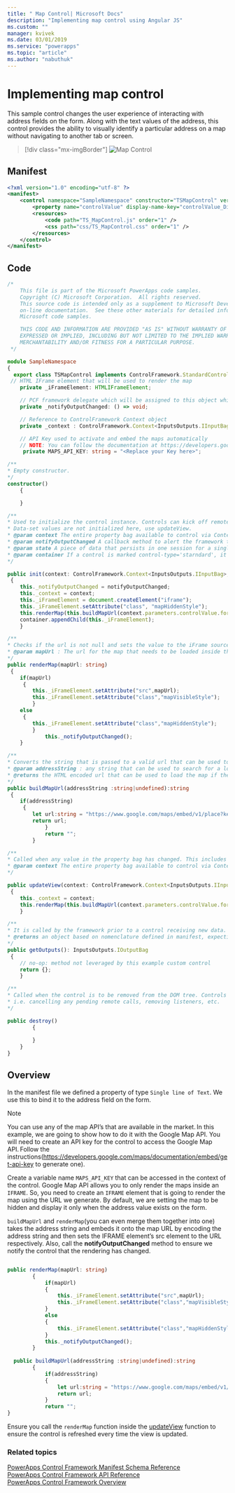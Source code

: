 ```yaml
---
title: " Map Control| Microsoft Docs" 
description: "Implementing map control using Angular JS" 
ms.custom: ""
manager: kvivek
ms.date: 03/01/2019
ms.service: "powerapps"
ms.topic: "article"
ms.author: "nabuthuk" 
---
```


# Implementing map control

This sample control changes the user experience of interacting with address fields on the form. Along with the text values of the address, this control provides the ability to visually identify a particular address on a map without navigating to another tab or screen. 

> [!div class="mx-imgBorder"]
> ![Map Control](../media/map-control.png "Map Control")

## Manifest

```xml
<?xml version="1.0" encoding="utf-8" ?>
<manifest>
	<control namespace="SampleNamespace" constructor="TSMapControl" version="1.0.0" display-name-key="TS_MapControl" description-key="TS_MapControl_Desc" control-type="standard">
		<property name="controlValue" display-name-key="controlValue_Display_Key" description-key="controlValue_Desc_Key" of-type="SingleLine.Text" usage="bound" required="true" />
		<resources>
			<code path="TS_MapControl.js" order="1" />
			<css path="css/TS_MapControl.css" order="1" />
		</resources>
	</control>
</manifest>
```

## Code 
```TypeScript
/*
	This file is part of the Microsoft PowerApps code samples. 
	Copyright (C) Microsoft Corporation.  All rights reserved. 
	This source code is intended only as a supplement to Microsoft Development Tools and/or  
	on-line documentation.  See these other materials for detailed information regarding  
	Microsoft code samples. 

	THIS CODE AND INFORMATION ARE PROVIDED "AS IS" WITHOUT WARRANTY OF ANY KIND, EITHER  
	EXPRESSED OR IMPLIED, INCLUDING BUT NOT LIMITED TO THE IMPLIED WARRANTIES OF  
	MERCHANTABILITY AND/OR FITNESS FOR A PARTICULAR PURPOSE. 
 */

module SampleNamespace
{
  export class TSMapControl implements ControlFramework.StandardControl<InputsOutputs.IInputBag, InputsOutputs.IOutputBag> {
 // HTML IFrame element that will be used to render the map
    private _iFrameElement: HTMLIFrameElement;

    // PCF framework delegate which will be assigned to this object which would be called whenever any update happens. 
    private _notifyOutputChanged: () => void;

    // Reference to ControlFramework Context object
    private _context : ControlFramework.Context<InputsOutputs.IInputBag>;

	// API Key used to activate and embed the maps automatically
	// NOTE: You can follow the documentation at https://developers.google.com/maps/documentation/embed/get-api-key to generate your own API Key
     private MAPS_API_KEY: string = "<Replace your Key here>";

/**
* Empty constructor.
*/
constructor()
	{

    }

/**
* Used to initialize the control instance. Controls can kick off remote server calls and other initialization actions here.
* Data-set values are not initialized here, use updateView.
* @param context The entire property bag available to control via Context Object; It contains values as set up by the customizer mapped to property names defined in the manifest, as well as utility functions.
* @param notifyOutputChanged A callback method to alert the framework that the control has new outputs ready to be retrieved asynchronously.
* @param state A piece of data that persists in one session for a single user. Can be set at any point in a controls life cycle by calling 'setControlState' in the Mode interface.
* @param container If a control is marked control-type='starndard', it will receive an empty div element within which it can render its content.
*/

public init(context: ControlFramework.Context<InputsOutputs.IInputBag>, notifyOutputChanged: () => void, state: ControlFramework.Dictionary, container:HTMLDivElement)
 {
    this._notifyOutputChanged = notifyOutputChanged;
    this._context = context;
    this._iFrameElement = document.createElement("iframe");
    this._iFrameElement.setAttribute("class", "mapHiddenStyle");
    this.renderMap(this.buildMapUrl(context.parameters.controlValue.formatted));
    container.appendChild(this._iFrameElement);
    }

/**
* Checks if the url is not null and sets the value to the iFrame source to be loaded inside it and then notifies the ContorlFramework that the output has changed
* @param mapUrl : The url for the map that needs to be loaded inside the iFrame.
*/
public renderMap(mapUrl: string)
 {
    if(mapUrl)
     {
        this._iFrameElement.setAttribute("src",mapUrl);
        this._iFrameElement.setAttribute("class","mapVisibleStyle");
        }
    else
     {
        this._iFrameElement.setAttribute("class","mapHiddenStyle");
        }
            this._notifyOutputChanged();
    }

/**
* Converts the string that is passed to a valid url that can be used to render the map for the location
* @param addressString : any string that can be used to search for a location in maps
* @returns the HTML encoded url that can be used to load the map if the addressString is non empty string
*/
public buildMapUrl(addressString :string|undefined):string
 {
    if(addressString)
     {
        let url:string = "https://www.google.com/maps/embed/v1/place?key="+this.MAPS_API_KEY+"&q="+encodeURIComponent(addressString);
        return url;
            }
            return "";
        }

/**
* Called when any value in the property bag has changed. This includes field values, data-sets, global values such as container height and width, offline status, control metadata values such as label, visible, etc.
* @param context The entire property bag available to control via Context Object; It contains values as set up by the customizer mapped to names defined in the manifest, as well as utility functions
*/

public updateView(context: ControlFramework.Context<InputsOutputs.IInputBag>,)
 {
    this._context = context;
    this.renderMap(this.buildMapUrl(context.parameters.controlValue.formatted));
    }

/** 
* It is called by the framework prior to a control receiving new data. 
* @returns an object based on nomenclature defined in manifest, expecting object[s] for property marked as “bound” or “output”
*/
public getOutputs(): InputsOutputs.IOutputBag
 {
    // no-op: method not leveraged by this example custom control
    return {};
    }

/** 
* Called when the control is to be removed from the DOM tree. Controls should use this call for cleanup.
* i.e. cancelling any pending remote calls, removing listeners, etc.
*/

public destroy()
        {
          
        }
    }
} 
```

## Overview

In the manifest file we defined a property of type `Single line of Text`. We use this to bind it to the address field on the form.  
> [!NOTE]
> You can use any of the map API’s that are available in the market. In this example, we are going to show how to do it with the Google Map API. 
You will need to create an API key for the control to access the Google Map API. Follow the instructions(https://developers.google.com/maps/documentation/embed/get-api-key to generate one). 

Create a variable name `MAPS_API_KEY` that can be accessed in the context of the control. 
Google Map API allows you to only render the maps inside an `IFRAME`. So, you need to create an `IFRAME` element that is going to render the map using the URL we generate. 
By default, we are setting the map to be hidden and display it only when the address value exists on the form. 

`buildMapUrl` and `renderMap`(you can even merge them together into one) takes the address string and embeds it onto the map URL by encoding the address string and then sets the IFRAME element’s src element to the URL respectively. Also, call the **notifyOutputChanged** method to ensure we notify the control that the rendering has changed. 
 
```TypeScript

public renderMap(mapUrl: string) 
        { 
            if(mapUrl) 
            { 
                this._iFrameElement.setAttribute("src",mapUrl); 
                this._iFrameElement.setAttribute("class","mapVisibleStyle"); 
            } 
            else 
            { 
                this._iFrameElement.setAttribute("class","mapHiddenStyle"); 
            } 
            this._notifyOutputChanged(); 
        } 
 
  public buildMapUrl(addressString :string|undefined):string 
        { 
            if(addressString) 
            { 
                let url:string = "https://www.google.com/maps/embed/v1/place?key="+this.MAPS_API_KEY+encodeURIComponent(addressString); 
                return url; 
            } 
            return "";  
} 
```

Ensure you call the `renderMap` function inside the [updateView](../reference/control/updateview.md) function to ensure the control is refreshed every time the view is updated. 

### Related topics

[PowerApps Control Framework Manifest Schema Reference](../manifest-schema-reference/index.md)<br />
[PowerApps Control Framework API Reference](../index.md)<br />
[PowerApps Control Framework Overview](../overview.md)
 
